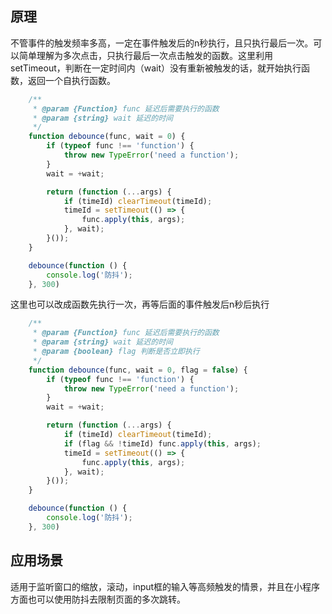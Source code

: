 ## 原理

不管事件的触发频率多高，一定在事件触发后的n秒执行，且只执行最后一次。可以简单理解为多次点击，只执行最后一次点击触发的函数。这里利用 setTimeout，判断在一定时间内（wait）没有重新被触发的话，就开始执行函数，返回一个自执行函数。
```js
    /**
     * @param {Function} func 延迟后需要执行的函数
     * @param {string} wait 延迟的时间
     */
    function debounce(func, wait = 0) {
        if (typeof func !== 'function') {
            throw new TypeError('need a function');
        }
        wait = +wait;

        return (function (...args) {
            if (timeId) clearTimeout(timeId);
            timeId = setTimeout(() => {
                func.apply(this, args);
            }, wait);
        }());
    }

    debounce(function () {
        console.log('防抖');
    }, 300)
```

这里也可以改成函数先执行一次，再等后面的事件触发后n秒后执行

```js
    /**
     * @param {Function} func 延迟后需要执行的函数
     * @param {string} wait 延迟的时间
     * @param {boolean} flag 判断是否立即执行
     */
    function debounce(func, wait = 0, flag = false) {
        if (typeof func !== 'function') {
            throw new TypeError('need a function');
        }
        wait = +wait;

        return (function (...args) {
            if (timeId) clearTimeout(timeId);
            if (flag && !timeId) func.apply(this, args);
            timeId = setTimeout(() => {
                func.apply(this, args);
            }, wait);
        }());
    }

    debounce(function () {
        console.log('防抖');
    }, 300)
```

## 应用场景

适用于监听窗口的缩放，滚动，input框的输入等高频触发的情景，并且在小程序方面也可以使用防抖去限制页面的多次跳转。
